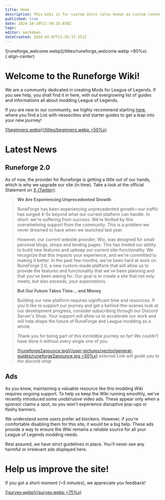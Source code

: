 ```yaml
---
title: Home
description: This wiki is for custom skins (also known as custom content) and provides a source of information across the League of Legends modding community.
published: true
date: 2024-10-29T21:59:33.650Z
tags: 
editor: markdown
dateCreated: 2024-02-07T11:55:37.251Z
---
```



![runeforge_welcome.webp](/titles/runeforge_welcome.webp =80%x){.align-center}

# **Welcome to the Runeforge Wiki!**

We are a community dedicated in creating Mods for League of Legends. If you see help, you shall find it in here, with out evergrowing list of guides and informations all about modding League of Legends. 

If you are new to our community, we highly recommend starting [here](/core-guides/get-started), where you find a List with nessecities and starter guides to get a leap into your new journey!

[![beginners.webp](/titles/beginners.webp =50%x)](/core-guides/get-started)


# Latest News

## Runeforge 2.0

As of now, the provider for Runeforge is getting a little out of our hands, which is why we upgrade our site (in time). Take a look at the official Statement on [X *(Twitter)*](https://x.com/RuneForgeio/status/1835693736396742896):

> **We Are Experiencing Unprecedented Growth**
> 
> RuneForge has been experiencing unprecedented growth—our traffic has surged 4-5x beyond what our current platform can handle. In short: we're suffering from success. We’re thrilled by this overwhelming support from the community. This is a problem we never dreamed to have when we launched last year.
> 
> However, our current website provider, Wix, was designed for small personal blogs, shops and landing pages. This has limited our ability to build new features and upkeep our current site-functionality. We recognize that this impacts your experience, and we're committed to making it better. In the past few months, we’ve been hard at work on RuneForge 2.0, a new custom-made platform that will allow us to provide the features and functionality that we've been planning and that you've been asking for. Our goal is to create a site that not only meets, but also exceeds, your expectations.
> 
> **But Our Future Takes Time... and Money**
> 
> Building our new platform requires significant time and resources. If you'd like to support our journey and get a behind-the-scenes look at our development progress, consider subscribing through our Discord Server's Shop. Your support will allow us to accelerate our work and will help shape the future of RuneForge and League modding as a whole.
> 
> Thank you for being part of this incredible journey so far! We couldn't have done it without every single one of you.
>
> [![runeforge2anounce.jpg](/user-pictures/vector/general-guides/runeforge2anounce.jpg =50%x)](https://discord.com/channels/1062123296725930074/shop)
> *external Link will guide you to the discord shop*


## Ads

As you know, maintaining a valuable resource like this modding Wiki requires ongoing support. To help us keep the Wiki running smoothly, we've recently introduced some unobtrusive video ads. These appear only when a sponsor claims a spot, so you won't experience disruptive pop-ups or flashy banners.

We understand some users prefer ad blockers. However, if you're comfortable disabling them for this site, it would be a big help.  These ads provide a way to ensure the Wiki remains a reliable source for all your League of Legends modding needs.

Rest assured, we have strict guidelines in place. You'll never see any harmful or irrelevant ads displayed here.


# Help us improve the site!

If you got a short moment *(~5 minutes)*, we appreciate you feedback!

[![survey.webp](/survey.webp =75%x)](https://forms.gle/jKzcJ6jPtbPmK69d7)



